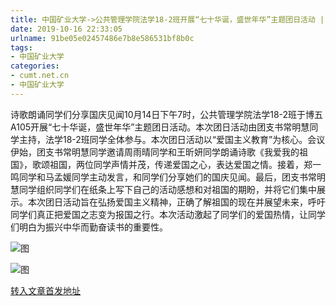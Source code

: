 ```yaml
---
title: 中国矿业大学->公共管理学院法学18-2班开展“七十华诞，盛世年华”主题团日活动 | cumt.net.cn
date: 2019-10-16 22:33:05
urlname: 91be05e02457486e7b8e586531bf8b0c
tags: 
- 中国矿业大学
categories:
- cumt.net.cn
- 中国矿业大学
---
```

诗歌朗诵同学们分享国庆见闻10月14日下午7时，公共管理学院法学18-2班于博五A105开展“七十华诞，盛世年华”主题团日活动。本次团日活动由团支书常明慧同学主持，法学18-2班同学全体参与。本次团日活动以“爱国主义教育”为核心。会议伊始，团支书常明慧同学邀请周雨晴同学和王昕妍同学朗诵诗歌《我爱我的祖国》，歌颂祖国，两位同学声情并茂，传递爱国之心，表达爱国之情。接着，郑一鸣同学和马孟媛同学主动发言，和同学们分享她们的国庆见闻。最后，团支书常明慧同学组织同学们在纸条上写下自己的活动感想和对祖国的期盼，并将它们集中展示。本次团日活动旨在弘扬爱国主义精神，正确了解祖国的现在并展望未来，呼吁同学们真正把爱国之志变为报国之行。本次活动激起了同学们的爱国热情，让同学们明白为振兴中华而勤奋读书的重要性。

![图](http://xwzx.cumt.edu.cn/_upload/article/images/9c/c7/601fc12e477abd6696ac0926f7fd/9325042d-2fb8-47a0-b3b4-3f09635dc168.jpg)

![图](http://xwzx.cumt.edu.cn/_upload/article/images/9c/c7/601fc12e477abd6696ac0926f7fd/d3f3aa4f-de3e-4558-8b92-74b4cdc8f424.jpg)

[转入文章首发地址](http://xwzx.cumt.edu.cn/51/85/c523a545157/page.htm)